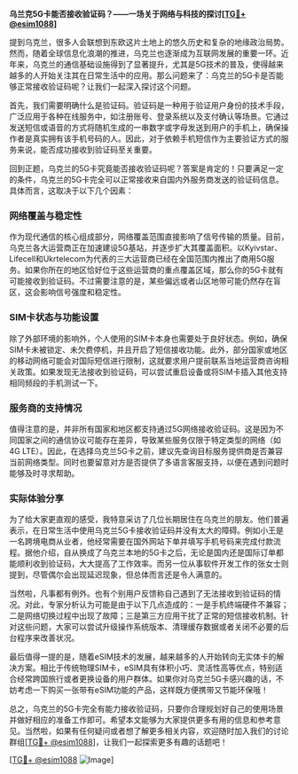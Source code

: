 **乌兰克5G卡能否接收验证码？——一场关于网络与科技的探讨[[TG💪+ @esim1088](https://t.me/s/esim1088)]**

提到乌克兰，很多人会联想到东欧这片土地上的悠久历史和复杂的地缘政治局势。然而，随着全球信息化浪潮的推进，乌克兰也逐渐成为互联网发展的重要一环。近年来，乌克兰的通信基础设施得到了显著提升，尤其是5G技术的普及，使得越来越多的人开始关注其在日常生活中的应用。那么问题来了：乌克兰的5G卡是否能够正常接收验证码呢？让我们一起深入探讨这个问题。

首先，我们需要明确什么是验证码。验证码是一种用于验证用户身份的技术手段，广泛应用于各种在线服务中，如注册账号、登录系统以及支付确认等场景。它通过发送短信或语音的方式将随机生成的一串数字或字母发送到用户的手机上，确保操作者是真实拥有该手机号码的人。因此，对于依赖手机短信作为主要验证方式的服务来说，能否成功接收到验证码至关重要。

回到正题，乌克兰的5G卡究竟能否接收验证码呢？答案是肯定的！只要满足一定的条件，乌克兰的5G卡完全可以正常接收来自国内外服务商发送的验证码信息。具体而言，这取决于以下几个因素：

### **网络覆盖与稳定性**
作为现代通信的核心组成部分，网络覆盖范围直接影响了信号传输的质量。目前，乌克兰各大运营商正在加速建设5G基站，并逐步扩大其覆盖面积。以Kyivstar、Lifecell和Ukrtelecom为代表的三大运营商已经在全国范围内推出了商用5G服务。如果你所在的地区恰好位于这些运营商的重点覆盖区域，那么你的5G卡就有可能接收到验证码。不过需要注意的是，某些偏远或者山区地带可能仍然存在盲区，这会影响信号强度和稳定性。

### **SIM卡状态与功能设置**
除了外部环境的影响外，个人使用的SIM卡本身也需要处于良好状态。例如，确保SIM卡未被锁定、未欠费停机，并且开启了短信接收功能。此外，部分国家或地区的移动网络可能会对国际短信进行限制，这就要求用户提前联系当地运营商咨询相关政策。如果发现无法接收到验证码，可以尝试重启设备或将SIM卡插入其他支持相同频段的手机测试一下。

### **服务商的支持情况**
值得注意的是，并非所有国家和地区都支持通过5G网络接收验证码。这是因为不同国家之间的通信协议可能存在差异，导致某些服务仅限于特定类型的网络（如4G LTE）。因此，在选择乌克兰5G卡之前，建议先查询目标服务提供商是否兼容当前网络类型。同时也要留意对方是否提供了多语言客服支持，以便在遇到问题时能够及时寻求帮助。

### **实际体验分享**
为了给大家更直观的感受，我特意采访了几位长期居住在乌克兰的朋友。他们普遍表示，在日常生活中使用乌克兰5G卡接收验证码并没有太大的障碍。例如小王是一名跨境电商从业者，他经常需要在国外网站下单并填写手机号码来完成付款流程。据他介绍，自从换成了乌克兰本地的5G卡之后，无论是国内还是国际订单都能顺利收到验证码，大大提高了工作效率。而另一位从事软件开发工作的张女士则提到，尽管偶尔会出现延迟现象，但总体而言还是令人满意的。

当然啦，凡事都有例外。也有个别用户反馈称自己遇到了无法接收到验证码的情况。对此，专家分析认为可能是由于以下几点造成的：一是手机终端硬件不兼容；二是网络切换过程中出现了故障；三是第三方应用干扰了正常的短信接收机制。针对这些问题，大家可以尝试升级操作系统版本、清理缓存数据或者关闭不必要的后台程序来改善状况。

最后值得一提的是，随着eSIM技术的发展，越来越多的人开始转向无实体卡的解决方案。相比于传统物理SIM卡，eSIM具有体积小巧、灵活性高等优点，特别适合经常跨国旅行或者更换设备的用户群体。如果你对乌克兰5G卡感兴趣的话，不妨考虑一下购买一张带有eSIM功能的产品，这样既方便携带又节能环保哦！

总之，乌克兰的5G卡完全有能力接收验证码，只要你合理规划好自己的使用场景并做好相应的准备工作即可。希望本文能够为大家提供更多有用的信息和参考意见。当然啦，如果有任何疑问或者想了解更多相关内容，欢迎随时加入我们的讨论群组[[TG💪+ @esim1088](https://t.me/s/esim1088)]，让我们一起探索更多有趣的话题吧！

[[TG💪+ @esim1088](https://t.me/s/esim1088) ![Image](https://i.postimg.cc/4NQfJmqS/Snipaste-2025-05-13-00-14-12.png)]